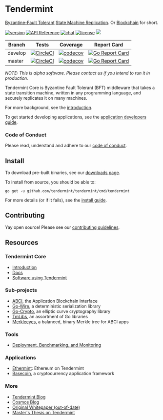 # Tendermint

[Byzantine-Fault Tolerant](https://en.wikipedia.org/wiki/Byzantine_fault_tolerance)
[State Machine Replication](https://en.wikipedia.org/wiki/State_machine_replication). 
Or [Blockchain](https://en.wikipedia.org/wiki/Blockchain_(database)) for short.

[![version](https://img.shields.io/github/tag/tendermint/tendermint.svg)](https://github.com/tendermint/tendermint/releases/latest)
[![API Reference](
https://camo.githubusercontent.com/915b7be44ada53c290eb157634330494ebe3e30a/68747470733a2f2f676f646f632e6f72672f6769746875622e636f6d2f676f6c616e672f6764646f3f7374617475732e737667
)](https://godoc.org/github.com/tendermint/tendermint)
[![chat](https://img.shields.io/badge/slack-join%20chat-pink.svg)](http://forum.tendermint.com:3000/)
[![license](https://img.shields.io/github/license/tendermint/tendermint.svg)](https://github.com/tendermint/tendermint/blob/master/LICENSE)
[![](https://tokei.rs/b1/github/tendermint/tendermint?category=lines)](https://github.com/tendermint/tendermint)


Branch    | Tests | Coverage | Report Card
----------|-------|----------|-------------
develop   | [![CircleCI](https://circleci.com/gh/tendermint/tendermint/tree/develop.svg?style=shield)](https://circleci.com/gh/tendermint/tendermint/tree/develop) | [![codecov](https://codecov.io/gh/tendermint/tendermint/branch/develop/graph/badge.svg)](https://codecov.io/gh/tendermint/tendermint) | [![Go Report Card](https://goreportcard.com/badge/github.com/tendermint/tendermint/tree/develop)](https://goreportcard.com/report/github.com/tendermint/tendermint/tree/develop)
master    | [![CircleCI](https://circleci.com/gh/tendermint/tendermint/tree/master.svg?style=shield)](https://circleci.com/gh/tendermint/tendermint/tree/master) | [![codecov](https://codecov.io/gh/tendermint/tendermint/branch/master/graph/badge.svg)](https://codecov.io/gh/tendermint/tendermint) | [![Go Report Card](https://goreportcard.com/badge/github.com/tendermint/tendermint/tree/master)](https://goreportcard.com/report/github.com/tendermint/tendermint/tree/master)

_NOTE: This is alpha software. Please contact us if you intend to run it in production._

Tendermint Core is Byzantine Fault Tolerant (BFT) middleware that takes a state transition machine, written in any programming language,
and securely replicates it on many machines.

For more background, see the [introduction](https://tendermint.com/intro).

To get started developing applications, see the [application developers guide](https://tendermint.com/docs/guides/app-development).

### Code of Conduct
Please read, understand and adhere to our [code of conduct](CODE_OF_CONDUCT.md).

## Install

To download pre-built binaries, see our [downloads page](https://tendermint.com/downloads).

To install from source, you should be able to:

`go get -u github.com/tendermint/tendermint/cmd/tendermint`

For more details (or if it fails), see the [install guide](https://tendermint.com/docs/guides/install-from-source).

## Contributing

Yay open source! Please see our [contributing guidelines](https://tendermint.com/docs/guides/contributing).

## Resources

### Tendermint Core

- [Introduction](https://tendermint.com/intro)
- [Docs](https://tendermint.com/docs)
- [Software using Tendermint](https://tendermint.com/ecosystem)

### Sub-projects

* [ABCI](http://github.com/tendermint/abci), the Application Blockchain Interface
* [Go-Wire](http://github.com/tendermint/go-wire), a deterministic serialization library
* [Go-Crypto](http://github.com/tendermint/go-crypto), an elliptic curve cryptography library 
* [TmLibs](http://github.com/tendermint/tmlibs), an assortment of Go libraries
* [Merkleeyes](http://github.com/tendermint/merkleeyes), a balanced, binary Merkle tree for ABCI apps

### Tools
* [Deployment, Benchmarking, and Monitoring](https://github.com/tendermint/tools)

### Applications

* [Ethermint](http://github.com/tendermint/ethermint): Ethereum on Tendermint
* [Basecoin](http://github.com/tendermint/basecoin), a cryptocurrency application framework

### More 

* [Tendermint Blog](https://blog.cosmos.com/tendermint/home)
* [Cosmos Blog](https://blog.cosmos.network)
* [Original Whitepaper (out-of-date)](http://www.the-blockchain.com/docs/Tendermint%20Consensus%20without%20Mining.pdf)
* [Master's Thesis on Tendermint](https://atrium.lib.uoguelph.ca/xmlui/handle/10214/9769)
